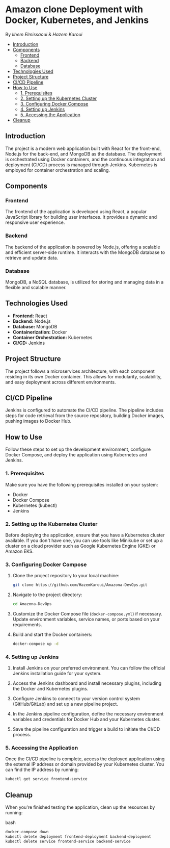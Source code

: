 # Amazon clone Deployment with Docker, Kubernetes, and Jenkins
By *Ilhem Elmissaoui* & *Hazem Karoui*


- [Introduction](#introduction)
- [Components](#components)
   * [Frontend](#frontend)
   * [Backend](#backend)
   * [Database](#database)
- [Technologies Used](#technologies-used)
- [Project Structure](#project-structure)
- [CI/CD Pipeline](#cicd-pipeline)
- [How to Use](#how-to-use)
   * [1. Prerequisites](#1-prerequisites)
   * [2. Setting up the Kubernetes Cluster](#2-setting-up-the-kubernetes-cluster)
   * [3. Configuring Docker Compose](#3-configuring-docker-compose)
   * [4. Setting up Jenkins](#4-setting-up-jenkins)
   * [5. Accessing the Application](#5-accessing-the-application)
- [Cleanup](#cleanup)



## Introduction

The project is a modern web application built with React for the front-end, Node.js for the back-end, and MongoDB as the database. The deployment is orchestrated using Docker containers, and the continuous integration and deployment (CI/CD) process is managed through Jenkins. Kubernetes is employed for container orchestration and scaling.

## Components

### Frontend

The frontend of the application is developed using React, a popular JavaScript library for building user interfaces. It provides a dynamic and responsive user experience.

### Backend

The backend of the application is powered by Node.js, offering a scalable and efficient server-side runtime. It interacts with the MongoDB database to retrieve and update data.

### Database

MongoDB, a NoSQL database, is utilized for storing and managing data in a flexible and scalable manner.

## Technologies Used

- **Frontend:** React
- **Backend:** Node.js
- **Database:** MongoDB
- **Containerization:** Docker
- **Container Orchestration:** Kubernetes
- **CI/CD:** Jenkins

## Project Structure

The project follows a microservices architecture, with each component residing in its own Docker container. This allows for modularity, scalability, and easy deployment across different environments.

## CI/CD Pipeline

Jenkins is configured to automate the CI/CD pipeline. The pipeline includes steps for code retrieval from the source repository, building Docker images, pushing images to Docker Hub.

## How to Use

Follow these steps to set up the development environment, configure Docker Compose, and deploy the application using Kubernetes and Jenkins.

### 1. Prerequisites

Make sure you have the following prerequisites installed on your system:

- Docker
- Docker Compose
- Kubernetes (kubectl)
- Jenkins

### 2. Setting up the Kubernetes Cluster

Before deploying the application, ensure that you have a Kubernetes cluster available. If you don't have one, you can use tools like Minikube or set up a cluster on a cloud provider such as Google Kubernetes Engine (GKE) or Amazon EKS.

### 3. Configuring Docker Compose

1. Clone the project repository to your local machine:

    ```bash
    git clone https://github.com/HazemKaroui/Amazona-DevOps.git
    ```

2. Navigate to the project directory:

    ```bash
    cd Amazona-DevOps
    ```

3. Customize the Docker Compose file (`docker-compose.yml`) if necessary. Update environment variables, service names, or ports based on your requirements.

4. Build and start the Docker containers:

    ```bash
    docker-compose up -d
    ```

### 4. Setting up Jenkins

1. Install Jenkins on your preferred environment. You can follow the official Jenkins installation guide for your system.

2. Access the Jenkins dashboard and install necessary plugins, including the Docker and Kubernetes plugins.

3. Configure Jenkins to connect to your version control system (GitHub/GitLab) and set up a new pipeline project.

4. In the Jenkins pipeline configuration, define the necessary environment variables and credentials for Docker Hub and your Kubernetes cluster.

5. Save the pipeline configuration and trigger a build to initiate the CI/CD process.

### 5. Accessing the Application

Once the CI/CD pipeline is complete, access the deployed application using the external IP address or domain provided by your Kubernetes cluster. You can find the IP address by running:

```bash
kubectl get service frontend-service
```

## Cleanup

When you're finished testing the application, clean up the resources by running:

bash

```bash
docker-compose down
kubectl delete deployment frontend-deployment backend-deployment
kubectl delete service frontend-service backend-service
```
